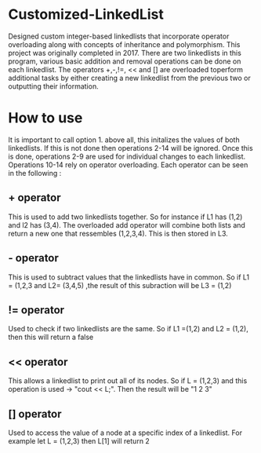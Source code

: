 # Customized-LinkedList
Designed custom integer-based linkedlists that incorporate operator overloading along with concepts of inheritance and polymorphism. This project was originally completed in 2017. There are two linkedlists in this program, various basic addition and removal operations can be done on each linkedlist. The operators +,-,!=, << and [] are overloaded toperform additional tasks by either creating a new linkedlist from the previous two or outputting their information.

# How to use
It is important to call option 1. above all, this initalizes the values of both linkedlists. If this is not done then operations 2-14 will be ignored. Once this is done, operations 2-9 are used for individual changes to each linkedlist. Operations 10-14 rely on operator overloading. Each operator can be seen in the following :

## + operator 
This is used to add two linkedlists together. So for instance if L1 has (1,2) and l2 has (3,4). The overloaded add operator will combine both lists and return a new one that ressembles (1,2,3,4). This is then stored in L3.

## - operator 
This is used to subtract values that the linkedlists have in common. So if L1 = (1,2,3 and L2= (3,4,5) ,the result of this subraction will be L3 = (1,2) 

## != operator
Used to check if two linkedlists are the same. So if L1 =(1,2) and L2 = (1,2), then this will return a false

## << operator
This allows a linkedlist to print out all of its nodes. So if L = (1,2,3) and this operation is used -> "cout << L;". Then the result will be "1 2 3"

## [] operator
Used to access the value of a node at a specific index of a linkedlist. For example let L = (1,2,3) then L[1] will return 2



